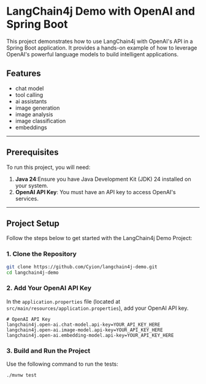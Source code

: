 # LangChain4j Demo with OpenAI and Spring Boot

This project demonstrates how to use LangChain4j with OpenAI's API in a Spring Boot application. It provides a hands-on example of how to leverage OpenAI's powerful language models to build intelligent applications.

## Features

- chat model
- tool calling
- ai assistants
- image generation
- image analysis
- image classification
- embeddings

---

## Prerequisites

To run this project, you will need:

1. **Java 24**:Ensure you have Java Development Kit (JDK) 24 installed on your system.
2. **OpenAI API Key**: You must have an API key to access OpenAI's services.

---

## Project Setup

Follow the steps below to get started with the LangChain4j Demo Project:

### 1. Clone the Repository

```bash
git clone https://github.com/Cyion/langchain4j-demo.git
cd langchain4j-demo
```

### 2. Add Your OpenAI API Key

In the `application.properties` file (located at `src/main/resources/application.properties`), add your OpenAI API key.

```properties
# OpenAI API Key
langchain4j.open-ai.chat-model.api-key=YOUR_API_KEY_HERE
langchain4j.open-ai.image-model.api-key=YOUR_API_KEY_HERE
langchain4j.open-ai.embedding-model.api-key=YOUR_API_KEY_HERE
```

### 3. Build and Run the Project

Use the following command to run the tests:

```bash
./mvnw test
```
